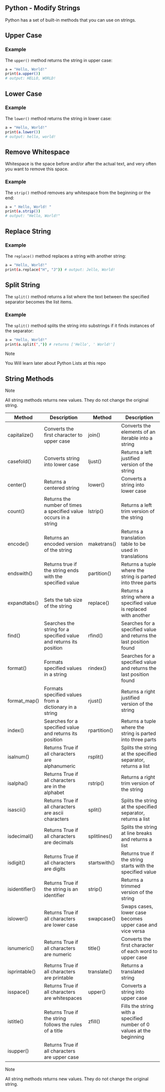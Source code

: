 ## Python - Modify Strings

Python has a set of built-in methods that you can use on strings.

## Upper Case

### Example

The `upper()` method returns the string in upper case:

```bash
a = "Hello, World!"
print(a.upper())
# output: HELLO, WORLD!
```

## Lower Case

### Example

The `lower()` method returns the string in lower case:

```bash
a = "Hello, World!"
print(a.lower())
# output: hello, world!
```

## Remove Whitespace

Whitespace is the space before and/or after the actual text, and very often you want to remove this space.

### Example

The `strip()` method removes any whitespace from the beginning or the end:

```bash
a = " Hello, World! "
print(a.strip())
# output: "Hello, World!"
```

## Replace String

### Example

The `replace()` method replaces a string with another string:

```bash
a = "Hello, World!"
print(a.replace("H", "J")) # output: Jello, World!
```

## Split String

The `split()` method returns a list where the text between the specified separator becomes the list items.

### Example

The `split()` method splits the string into substrings if it finds instances of the separator:

```bash
a = "Hello, World!"
print(a.split(",")) # returns ['Hello', ' World!']
```

<!-- TODO ADD LINK TO THIS CHAPTER -->

> [!NOTE]
> You Will learn later about Python Lists at this repo

## String Methods

> [!NOTE]
> All string methods returns new values. They do not change the original string.

| **Method**     | **Description**                                                    | **Method**   | **Description**                                                       |
| -------------- | ------------------------------------------------------------------ | ------------ | --------------------------------------------------------------------- |
| capitalize()   | Converts the first character to upper case                         | join()       | Converts the elements of an iterable into a string                    |
| casefold()     | Converts string into lower case                                    | ljust()      | Returns a left justified version of the string                        |
| center()       | Returns a centered string                                          | lower()      | Converts a string into lower case                                     |
| count()        | Returns the number of times a specified value occurs in a string   | lstrip()     | Returns a left trim version of the string                             |
| encode()       | Returns an encoded version of the string                           | maketrans()  | Returns a translation table to be used in translations                |
| endswith()     | Returns true if the string ends with the specified value           | partition()  | Returns a tuple where the string is parted into three parts           |
| expandtabs()   | Sets the tab size of the string                                    | replace()    | Returns a string where a specified value is replaced with another     |
| find()         | Searches the string for a specified value and returns its position | rfind()      | Searches for a specified value and returns the last position found    |
| format()       | Formats specified values in a string                               | rindex()     | Searches for a specified value and returns the last position found    |
| format_map()   | Formats specified values from a dictionary in a string             | rjust()      | Returns a right justified version of the string                       |
| index()        | Searches for a specified value and returns its position            | rpartition() | Returns a tuple where the string is parted into three parts           |
| isalnum()      | Returns True if all characters are alphanumeric                    | rsplit()     | Splits the string at the specified separator, returns a list          |
| isalpha()      | Returns True if all characters are in the alphabet                 | rstrip()     | Returns a right trim version of the string                            |
| isascii()      | Returns True if all characters are ascii characters                | split()      | Splits the string at the specified separator, returns a list          |
| isdecimal()    | Returns True if all characters are decimals                        | splitlines() | Splits the string at line breaks and returns a list                   |
| isdigit()      | Returns True if all characters are digits                          | startswith() | Returns true if the string starts with the specified value            |
| isidentifier() | Returns True if the string is an identifier                        | strip()      | Returns a trimmed version of the string                               |
| islower()      | Returns True if all characters are lower case                      | swapcase()   | Swaps cases, lower case becomes upper case and vice versa             |
| isnumeric()    | Returns True if all characters are numeric                         | title()      | Converts the first character of each word to upper case               |
| isprintable()  | Returns True if all characters are printable                       | translate()  | Returns a translated string                                           |
| isspace()      | Returns True if all characters are whitespaces                     | upper()      | Converts a string into upper case                                     |
| istitle()      | Returns True if the string follows the rules of a title            | zfill()      | Fills the string with a specified number of 0 values at the beginning |
| isupper()      | Returns True if all characters are upper case                      |              |                                                                       |

> [!NOTE]
> All string methods returns new values. They do not change the original string.
